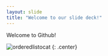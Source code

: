 ```yaml
---
layout: slide
title: "Welcome to our slide deck!"
---
```


Welcome to Github!

![orderedlistocat](https://octodex.github.com/images/orderedlistocat.png)
{: .center}
